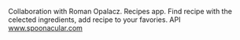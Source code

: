  
Collaboration with Roman Opalacz.
Recipes app.
Find recipe with the celected ingredients, add recipe to your favories.
API  www.spoonacular.com 

